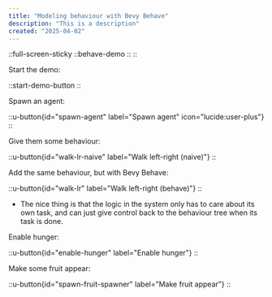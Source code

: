```yaml
---
title: "Modeling behaviour with Bevy Behave"
description: "This is a description"
created: "2025-04-02"
---
```


::full-screen-sticky
  ::behave-demo
  ::
::

Start the demo:

::start-demo-button
::

Spawn an agent:

::u-button{id="spawn-agent" label="Spawn agent" icon="lucide:user-plus"}
::

Give them some behaviour:

::u-button{id="walk-lr-naive" label="Walk left-right (naive)"}
::

Add the same behaviour, but with Bevy Behave:

::u-button{id="walk-lr" label="Walk left-right (behave)"}
::

- The nice thing is that the logic in the system only has to care about its own task, and can just give control back to the behaviour tree when its task is done.

Enable hunger:

::u-button{id="enable-hunger" label="Enable hunger"}
::

Make some fruit appear:

::u-button{id="spawn-fruit-spawner" label="Make fruit appear"}
::
